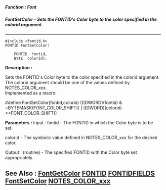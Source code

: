 ##### Function : Font
##### FontSetColor - Sets the FONTID's Color byte to the color specified in the colorid argument.
---
```
#include <fontid.h>
FONTID FontSetColor(

	FONTID  fontid,
	BYTE  colorid);
```
**Description :**

Sets the FONTID's Color byte to the color specified in the colorid argument. 
The colorid argument should be one of the values defined by NOTES_COLOR_xxx.  
Implemented as a macro:

#define FontSetColor(fontid,colorid) (((DWORD)(fontid) & 
~BYTEMASK(FONT_COLOR_SHIFT)) | ((DWORD)(colorid)<<FONT_COLOR_SHIFT))

**Parameters :**
Input :
fontid  -  The FONTID in which the Color byte is to be set.

colorid  -  The symbolic value defined in NOTES_COLOR_xxx for the desired color.

Output :
(routine)  -  The specified FONTID with the Color byte set appropriately.



**See Also :**
[FontGetColor](/reference/Func/FontGetColor)
[FONTID](/reference/Data/FONTID)
[FONTIDFIELDS](/reference/Data/FONTIDFIELDS)
[FontSetColor](/reference/Func/FontSetColor)
[NOTES_COLOR_xxx](/reference/Symb/NOTES_COLOR_xxx)
---
